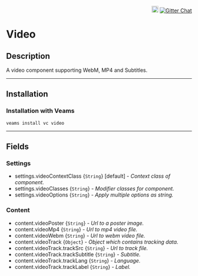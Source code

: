 <p align="right">
    <a href="https://badge.fury.io/js/veams-component-video"><img src="https://badge.fury.io/js/veams-component-video.svg" alt="npm version" height="18"></a>
    <a href="https://gitter.im/Sebastian-Fitzner/Veams?utm_source=badge&utm_medium=badge&utm_campaign=pr-badge"><img src="https://badges.gitter.im/Sebastian-Fitzner/Veams.svg" alt="Gitter Chat" /></a>
</p>

# Video

## Description

A video component supporting WebM, MP4 and Subtitles.

-----------

## Installation

### Installation with Veams

`veams install vc video`

-----------

## Fields

### Settings
- settings.videoContextClass {`String`} [default] - _Context class of component._
- settings.videoClasses {`String`} - _Modifier classes for component._
- settings.videoOptions {`String`} - _Apply multiple options as string._

### Content
- content.videoPoster {`String`} - _Url to a poster image._
- content.videoMp4 {`String`} - _Url to mp4 video file._
- content.videoWebm {`String`} - _Url to webm video file._
- content.videoTrack {`Object`} - _Object which contains tracking data._
- content.videoTrack.trackSrc {`String`} - _Url to track file._
- content.videoTrack.trackSubtitle {`String`} - _Subtitle._
- content.videoTrack.trackLang {`String`} - _Language._
- content.videoTrack.trackLabel {`String`} - _Label._






